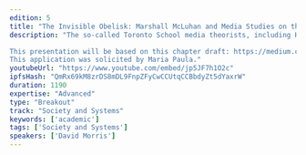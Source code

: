 ```yaml
---
edition: 5
title: "The Invisible Obelisk: Marshall McLuhan and Media Studies on the Blockchain"
description: "The so-called Toronto School media theorists, including Harold Innis, Walter Ong, and, most famously, Marshall McLuhan, pioneered a new way of thinking about media and communication technology. For them, innovations like the telegraph and railroad were not merely faster ways of transmitting the same messages that had ridden horseback a century earlier. Instead, they were fundamental re-fashionings of the core of human life, changing the speed, size, and internal dynamics of society itself.Similar transformative potential has been claimed for blockchain technology, specifically for its ability to create unique, non-duplicable data objects. But little thought has been given to exactly whatkind of transformations we're talking about. The Toronto school gives us tools for thinking about the nature of this pending change in detail, such as McLuhan's work on 'warm and cool' media and Innis' work on 'time binding vs. space binding' media.

This presentation will be based on this chapter draft: https://medium.com/@dzanemorris/the-invisible-obelisk-mcluhan-on-the-blockchain-part-1-70b668c3778e. It will argue that blockchain tech, because it is both digital and durable, is a truly novel sort of media technology. It will explore how it is different from what came before, and consider some implications for the future.
This application was solicited by Maria Paula."
youtubeUrl: "https://www.youtube.com/embed/jp5JF7h1O2c"
ipfsHash: "QmRx69kM8zrDS8mDL9FnpZFyCwCCUtqCCBbdyZt5dYaxrW"
duration: 1190
expertise: "Advanced"
type: "Breakout"
track: "Society and Systems"
keywords: ['academic']
tags: ['Society and Systems']
speakers: ['David Morris']
---
```

